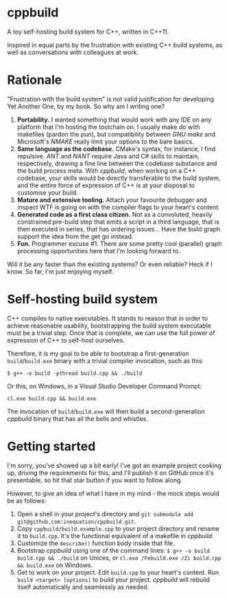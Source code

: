 # cppbuild

A toy self-hosting build system for C++, written in C++11.

Inspired in equal parts by the frustration with existing C++ build systems, as well as conversations with colleagues at work.

# Rationale

"Frustration with the build system" is not valid justification for developing Yet Another One, by my book. So why am I writing one?

1. **Portability.** I wanted something that would work with any IDE on any platform that I'm hosting the toolchain on. I usually make do with makefiles (pardon the pun), but compatibility between *GNU make* and Microsoft's *NMAKE* really limit your options to the bare basics.
2. **Same language as the codebase.** CMake's syntax, for instance, I find repulsive. *ANT* and *NANT* require Java and C# skills to maintain, respectively, drawing a fine line between the codebase substance and the build process meta. With *cppbuild*, when working on a C++ codebase, your skills would be directly transferable to the build system, and the entire force of expression of C++ is at your disposal to customise your build.
3. **Mature and extensive tooling.** Attach your favourite debugger and inspect WTF is going on with the compiler flags to your heart's content.
4. **Generated code as a first class citizen.** Not as a convoluted, heavily constrained pre-build step that emits a script in a third language, that is then executed in series, that has ordering issues... Have the build graph support the idea from the get go instead.
5. **Fun.** Programmer excuse #1. There are some pretty cool (parallel) graph processing opportunities here that I'm looking forward to.

Will it be any faster than the existing systems? Or even reliable? Heck if I know. So far, I'm just enjoying myself.

# Self-hosting build system

C++ compiles to native executables. It stands to reason that in order to achieve reasonable usability, bootstrapping the build system executable must be a trivial step. Once that is complete, we can use the full power of expression of C++ to self-host ourselves.

Therefore, it is my goal to be able to bootstrap a first-generation `build`/`build.exe` binary with a trivial compiler invocation, such as this:
```
$ g++ -o build -pthread build.cpp && ./build
```
Or this, on Windows, in a Visual Studio Developer Command Prompt:
```
cl.exe build.cpp && build.exe
```
The invocation of `build`/`build.exe` will then build a second-generation *cppbuild* binary that has all the bells and whistles.

# Getting started

I'm sorry, you've showed up a bit early! I've got an example project cooking up, driving the requirements for this, and I'll publish it on GitHub once it's presentable, so hit that star button if you want to follow along.

However, to give an idea of what I have in my mind - the mock steps would be as follows:
1. Open a shell in your project's directory and `git submodule add git@github.com:inequation/cppbuild.git`.
2. Copy `cppbuild/build.example.cpp` to your project directory and rename it to `build.cpp`. It's the functional equivalent of a makefile in *cppbuild*.
3. Customize the `describe()` function body inside that file.
4. Bootstrap *cppbuild* using one of the command lines:
   `$ g++ -o build build.cpp && ./build` on Unices, or
   `cl.exe /Febuild.exe /Zi build.cpp && build.exe` on Windows.
5. Get to work on your project. Edit `build.cpp` to your heart's content. Run `build <target> [options]` to build your project. *cppbuild* will rebuild itself automatically and seamlessly as needed.
